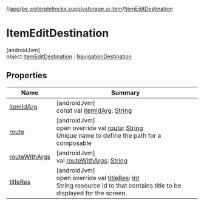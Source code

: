 //[app](../../../index.md)/[be.pieterpletinckx.supplystorage.ui.item](../index.md)/[ItemEditDestination](index.md)

# ItemEditDestination

[androidJvm]\
object [ItemEditDestination](index.md) : [NavigationDestination](../../be.pieterpletinckx.supplystorage.ui.navigation/-navigation-destination/index.md)

## Properties

| Name | Summary |
|---|---|
| [itemIdArg](item-id-arg.md) | [androidJvm]<br>const val [itemIdArg](item-id-arg.md): [String](https://kotlinlang.org/api/latest/jvm/stdlib/kotlin/-string/index.html) |
| [route](route.md) | [androidJvm]<br>open override val [route](route.md): [String](https://kotlinlang.org/api/latest/jvm/stdlib/kotlin/-string/index.html)<br>Unique name to define the path for a composable |
| [routeWithArgs](route-with-args.md) | [androidJvm]<br>val [routeWithArgs](route-with-args.md): [String](https://kotlinlang.org/api/latest/jvm/stdlib/kotlin/-string/index.html) |
| [titleRes](title-res.md) | [androidJvm]<br>open override val [titleRes](title-res.md): [Int](https://kotlinlang.org/api/latest/jvm/stdlib/kotlin/-int/index.html)<br>String resource id to that contains title to be displayed for the screen. |
